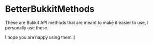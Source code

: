 # BetterBukkitMethods
These are Bukkit API methods that are meant to make it easier to use, I personally use these.

I hope you are happy using them :)

